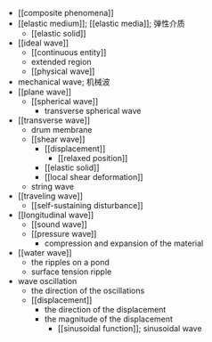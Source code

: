 - [[composite phenomena]]
- [[elastic medium]]; [[elastic media]]; 弹性介质
    - [[elastic solid]]
- [[ideal wave]]
    - [[continuous entity]]
    - extended region
    - [[physical wave]]
- mechanical wave; 机械波
- [[plane wave]]
    - [[spherical wave]]
        - transverse spherical wave
- [[transverse wave]]
    - drum membrane
    - [[shear wave]]
        - [[displacement]]
            - [[relaxed position]]
        - [[elastic solid]]
        - [[local shear deformation]]
    - string wave
- [[traveling wave]]
    - [[self-sustaining disturbance]]
- [[longitudinal wave]]
    - [[sound wave]]
    - [[pressure wave]]
        - compression and expansion of the material
- [[water wave]]
    - the ripples on a pond
    - surface tension ripple
- wave oscillation
    - the direction of the oscillations
    - [[displacement]]
        - the direction of the displacement
        - the magnitude of the displacement
            - [[sinusoidal function]]; sinusoidal wave
